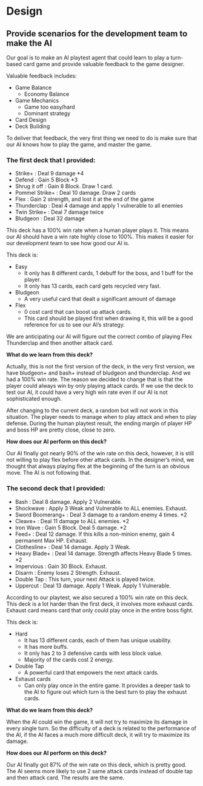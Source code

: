 <!-- Copy and paste the converted output. -->

<!-----
NEW: Check the "Suppress top comment" option to remove this info from the output.

Conversion time: 0.851 seconds.


Using this Markdown file:

1. Paste this output into your source file.
2. See the notes and action items below regarding this conversion run.
3. Check the rendered output (headings, lists, code blocks, tables) for proper
   formatting and use a linkchecker before you publish this page.

Conversion notes:

* Docs to Markdown version 1.0β29
* Wed Dec 09 2020 22:39:33 GMT-0800 (PST)
* Source doc: Ziheng's Documentation
----->



# Design

## Provide scenarios for the development team to make the AI

Our goal is to make an AI playtest agent that could learn to play a turn-based card game and provide valuable feedback to the game designer.

Valuable feedback includes:



*   Game Balance
    *   Economy Balance
*   Game Mechanics
    *   Game too easy/hard
    *   Dominant strategy
*   Card Design
*   Deck Building

To deliver that feedback, the very first thing we need to do is make sure that our AI knows how to play the game, and master the game.


### The first deck that I provided:



*   Strike+ : Deal 9 damage *4
*   Defend : Gain 5 Block *3
*   Shrug it off : Gain 8 Block. Draw 1 card.
*   Pommel Strike+ : Deal 10 damage. Draw 2 cards
*   Flex : Gain 2 strength, and lost it at the end of the game
*   Thunderclap : Deal 4 damage and apply 1 vulnerable to all enemies
*   Twin Strike+ : Deal 7 damage twice
*   Bludgeon : Deal 32 damage

This deck has a 100% win rate when a human player plays it. This means our AI should have a win rate highly close to 100%. This makes it easier for our development team to see how good our AI is. 

This deck is:



*   Easy
    *   It only has 8 different cards, 1 debuff for the boss, and 1 buff for the player.
    *   It only has 13 cards, each card gets recycled very fast.
*   Bludgeon
    *   A very useful card that dealt a significant amount of damage
*   Flex
    *   0 cost card that can boost up attack cards.
    *   This card should be played first when drawing it, this will be a good reference for us to see our AI’s strategy.

We are anticipating our AI will figure out the correct combo of playing Flex Thunderclap and then another attack card.

**What do we learn from this deck?**

Actually, this is not the first version of the deck, in the very first version, we have bludgeon+ and bash+ instead of bludgeon and thunderclap. And we had a 100% win rate. The reason we decided to change that is that the player could always win by only playing attack cards. If we use the deck to test our AI, it could have a very high win rate even if our AI is not sophisticated enough.

After changing to the current deck, a random bot will not work in this situation. The player needs to manage when to play attack and when to play defense. During the human playtest result, the ending margin of player HP and boss HP are pretty close, close to zero.

**How does our AI perform on this deck?**

Our AI finally got nearly 90% of the win rate on this deck, however, it is still not willing to play flex before other attack cards. In the designer’s mind, we thought that always playing flex at the beginning of the turn is an obvious move. The AI is not following that.


### The second deck that I provided:



*   Bash : Deal 8 damage. Apply 2 Vulnerable.
*   Shockwave : Apply 3 Weak and Vulnerable to ALL enemies. Exhaust.
*   Sword Boomerang+ : Deal 3 damage to a random enemy 4 times. *2
*   Cleave+ : Deal 11 damage to ALL enemies. *2
*   Iron Wave : Gain 5 Block. Deal 5 damage. *2
*   Feed+ : Deal 12 damage. If this kills a non-minion enemy, gain 4 permanent Max HP. Exhaust.
*   Clothesline+ : Deal 14 damage. Apply 3 Weak.
*   Heavy Blade+ : Deal 14 damage. Strength affects Heavy Blade 5 times. *2
*   Impervious : Gain 30 Block. Exhaust.
*   Disarm : Enemy loses 2 Strength. Exhaust.
*   Double Tap : This turn, your next Attack is played twice.
*   Uppercut : Deal 13 damage. Apply 1 Weak. Apply 1 Vulnerable.

According to our playtest, we also secured a 100% win rate on this deck. This deck is a lot harder than the first deck, it involves more exhaust cards. Exhaust card means card that only could play once in the entire boss fight.

This deck is:



*   Hard
    *   It has 13 different cards, each of them has unique usability.
    *   It has more buffs.
    *   It only has 2 to 3 defensive cards with less block value.
    *   Majority of the cards cost 2 energy.
*   Double Tap
    *   A powerful card that empowers the next attack cards.
*   Exhaust cards
    *   Can only play once in the entire game. It provides a deeper task to the AI to figure out which turn is the best turn to play the exhaust cards.

**What do we learn from this deck?**

When the AI could win the game, it will not try to maximize its damage in every single turn. So the difficulty of a deck is related to the performance of the AI, if the AI faces a much more difficult deck, it will try to maximize its damage.

	

**How does our AI perform on this deck?**

Our AI finally got 87% of the win rate on this deck, which is pretty good. The AI seems more likely to use 2 same attack cards instead of double tap and then attack card. The results are the same.

